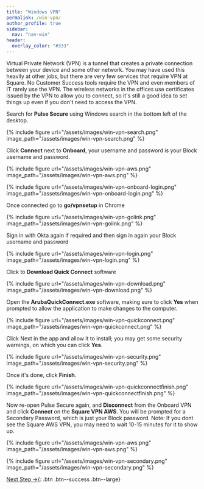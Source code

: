 ```yaml
---
title: "Windows VPN"
permalink: /win-vpn/
author_profile: true
sidebar:
  nav: "nav-win"
header:
  overlay_color: "#333"
---
```


Virtual Private Network (VPN) is a tunnel that creates a private connection between your device and some other network. You may have used this heavily at other jobs, but there are very few services that require VPN at Square. No Customer Success tools require the VPN and even members of IT rarely use the VPN.  The wireless networks in the offices use certificates issued by the VPN to allow you to connect, so it's still a good idea to set things up even if you don't need to access the VPN.

Search for __Pulse Secure__ using Windows search in the bottom left of the desktop.

{% include figure url="/assets/images/win-vpn-search.png" image_path="/assets/images/win-vpn-search.png" %}

Click __Connect__ next to __Onboard__, your username and password is your Block username and password.

{% include figure url="/assets/images/win-vpn-aws.png" image_path="/assets/images/win-vpn-aws.png" %}

{% include figure url="/assets/images/win-vpn-onboard-login.png" image_path="/assets/images/win-vpn-onboard-login.png" %}

Once connected go to __go/vpnsetup__ in Chrome

{% include figure url="/assets/images/win-vpn-golink.png" image_path="/assets/images/win-vpn-golink.png" %}

Sign in with Okta again if required and then sign in again your Block username and password

{% include figure url="/assets/images/win-vpn-login.png" image_path="/assets/images/win-vpn-login.png" %}

Click to __Download Quick Connect__ software

{% include figure url="/assets/images/win-vpn-download.png" image_path="/assets/images/win-vpn-download.png" %}

Open the __ArubaQuickConnect.exe__ software, making sure to click __Yes__ when prompted to allow the application to make changes to the computer.

{% include figure url="/assets/images/win-vpn-quickconnect.png" image_path="/assets/images/win-vpn-quickconnect.png" %}

Click Next in the app and allow it to install; you may get some security warnings, on which you can click __Yes__.

{% include figure url="/assets/images/win-vpn-security.png" image_path="/assets/images/win-vpn-security.png" %}

Once it's done, click __Finish__.

{% include figure url="/assets/images/win-vpn-quickconnectfinish.png" image_path="/assets/images/win-vpn-quickconnectfinish.png" %}

Now re-open Pulse Secure again, and __Disconnect__ from the Onboard VPN and click __Connect__ on the __Square VPN AWS__. You will be prompted for a Secondary Password, which is just your Block password.
Note: If you dont see the Square AWS VPN, you may need to wait 10-15 minutes for it to show up.

{% include figure url="/assets/images/win-vpn-aws.png" image_path="/assets/images/win-vpn-aws.png" %}

{% include figure url="/assets/images/win-vpn-secondary.png" image_path="/assets/images/win-vpn-secondary.png" %}

[Next Step &rarr;](/win-druva/){: .btn .btn--success .btn--large}
